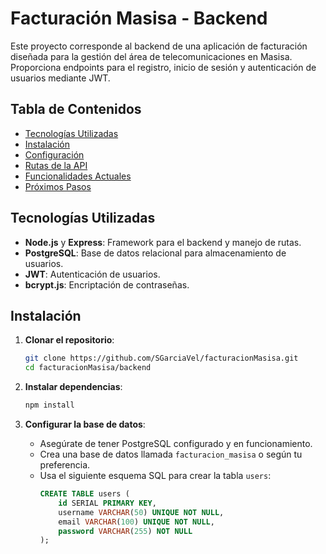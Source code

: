# Facturación Masisa - Backend

Este proyecto corresponde al backend de una aplicación de facturación diseñada para la gestión del área de telecomunicaciones en Masisa. Proporciona endpoints para el registro, inicio de sesión y autenticación de usuarios mediante JWT.

## Tabla de Contenidos
- [Tecnologías Utilizadas](#tecnologías-utilizadas)
- [Instalación](#instalación)
- [Configuración](#configuración)
- [Rutas de la API](#rutas-de-la-api)
- [Funcionalidades Actuales](#funcionalidades-actuales)
- [Próximos Pasos](#próximos-pasos)

## Tecnologías Utilizadas
- **Node.js** y **Express**: Framework para el backend y manejo de rutas.
- **PostgreSQL**: Base de datos relacional para almacenamiento de usuarios.
- **JWT**: Autenticación de usuarios.
- **bcrypt.js**: Encriptación de contraseñas.

## Instalación

1. **Clonar el repositorio**:
    ```bash
    git clone https://github.com/SGarciaVel/facturacionMasisa.git
    cd facturacionMasisa/backend
    ```

2. **Instalar dependencias**:
    ```bash
    npm install
    ```

3. **Configurar la base de datos**:
   - Asegúrate de tener PostgreSQL configurado y en funcionamiento.
   - Crea una base de datos llamada `facturacion_masisa` o según tu preferencia.
   - Usa el siguiente esquema SQL para crear la tabla `users`:
     ```sql
     CREATE TABLE users (
         id SERIAL PRIMARY KEY,
         username VARCHAR(50) UNIQUE NOT NULL,
         email VARCHAR(100) UNIQUE NOT NULL,
         password VARCHAR(255) NOT NULL
     );
     ```


